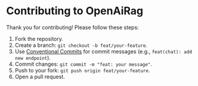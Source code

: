 # Contributing to OpenAiRag
Thank you for contributing! Please follow these steps:
1. Fork the repository.
2. Create a branch: `git checkout -b feat/your-feature`.
3. Use [Conventional Commits](https://www.conventionalcommits.org/) for commit messages (e.g., `feat(chat): add new endpoint`).
4. Commit changes: `git commit -m "feat: your message"`.
5. Push to your fork: `git push origin feat/your-feature`.
6. Open a pull request.